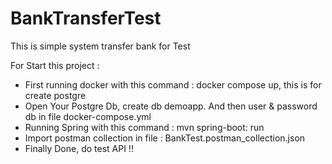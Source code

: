 # BankTransferTest
This is simple system transfer bank for Test

For Start this project :

<div id="list">
<ul>
	<li>First running docker with this command : docker compose up, this is for create postgre</li>
	<li>Open Your Postgre Db, create db demoapp. And then user & password db in file docker-compose.yml</li>
	<li>Running Spring with this command : mvn spring-boot: run</li>
	<li>Import postman collection in file : BankTest.postman_collection.json</li>
	<li>Finally Done, do test API !!</li> 
</ul>
</div>